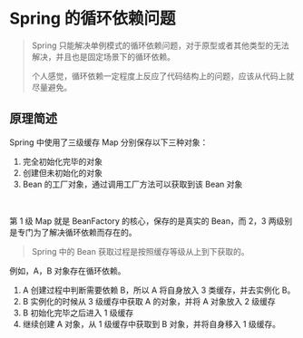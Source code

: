 # Spring 的循环依赖问题



> Spring 只能解决单例模式的循环依赖问题，对于原型或者其他类型的无法解决，并且也是固定场景下的循环依赖。
>
> 个人感觉，循环依赖一定程度上反应了代码结构上的问题，应该从代码上就尽量避免。





## 原理简述

Spring 中使用了三级缓存 Map 分别保存以下三种对象：

1. 完全初始化完毕的对象
2. 创建但未初始化的对象
3. Bean 的工厂对象，通过调用工厂方法可以获取到该 Bean 对象

<br>

第 1 级 Map 就是 BeanFactory 的核心，保存的是真实的 Bean，而 2，3 两级别是专门为了解决循环依赖而存在的。

> Spring 中的 Bean 获取过程是按照缓存等级从上到下获取的。

例如，A，B 对象存在循环依赖。

1. A 创建过程中判断需要依赖 B，所以 A 将自身放入 3 类缓存，并去实例化 B。
2. B 实例化的时候从 3 级缓存中获取 A 的对象，并将 A 对象放入 2 级缓存
3. B 初始化完毕之后进入 1 级缓存
4. 继续创建 A 对象，从 1 级缓存中获取到 B 对象，并将自身移入 1 级缓存。
